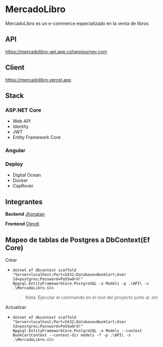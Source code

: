 # MercadoLibro
MercadoLibro es un e-commerce especializado en la venta de libros

## API
https://mercadolibro-api.app.csharpjourney.com
## Client
https://mercadolibro.vercel.app

## Stack 
### ASP.NET Core
- Web API
- Identity
- JWT
- Entity Framework Core

### Angular

### Deploy
- Digital Ocean
- Docker
- CapRover

## Integrantes
**Backend** [Jhonatan](https://github.com/Jhonatan1599)

**Frontend** [Oleydi](https://github.com/oleydi1234)

## Mapeo de tablas de Postgres a DbContext(Ef Core)
Crear 
- `dotnet ef dbcontext scaffold "Server=localhost;Port=5432;Database=BookCart;User Id=postgres;Password=Pa55w0rd!" Npgsql.EntityFrameworkCore.PostgreSQL -o Models -p .\API\ -s .\MercadoLibro.sln`
  >Nota: Ejecutar el commando en el root del proyecto junto al .sln
  
Actualizar
- `dotnet ef dbcontext scaffold "Server=localhost;Port=5432;Database=BookCart;User Id=postgres;Password=Pa55w0rd!" Npgsql.EntityFrameworkCore.PostgreSQL -o Models --context BookCartContext --context-dir models -f -p .\API\ -s .\MercadoLibro.sln`
